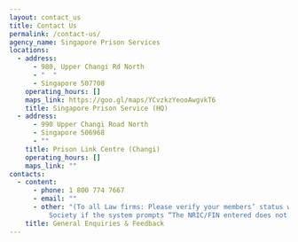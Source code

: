 ```yaml
---
layout: contact_us
title: Contact Us
permalink: /contact-us/
agency_name: Singapore Prison Services
locations:
  - address:
      - 980, Upper Changi Rd North
      - "  "
      - Singapore 507708
    operating_hours: []
    maps_link: https://goo.gl/maps/YCvzkzYeooAwgvkT6
    title: Singapore Prison Service (HQ)
  - address:
      - 990 Upper Changi Road North
      - Singapore 506968
      - ""
    title: Prison Link Centre (Changi)
    operating_hours: []
    maps_link: ""
contacts:
  - content:
      - phone: 1 800 774 7667
      - email: ""
      - other: "(To all Law firms: Please verify your members’ status with the Law
          Society if the system prompts “The NRIC/FIN entered does not exist.”)"
    title: General Enquiries & Feedback
---
```

